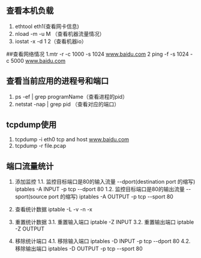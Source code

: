 ## 查看本机负载
1. ethtool eth1(查看网卡信息)
2. nload -m -u M （查看机器流量情况）
3. iostat -x -d 1 2（查看机器io）

##查看网络情况
1.mtr -r -c 1000 -s 1024 www.baidu.com
2 ping -f -s 1024 -c 5000 www.baidu.com
## 查看当前应用的进程号和端口
1. ps -ef | grep programName（查看进程的pid）
2. netstat -nap | grep pid （查看对应的端口）
## tcpdump使用
1. tcpdump -i eth0 tcp and host www.baidu.com
2. tcpdump -r file.pcap

## 端口流量统计
1. 添加监控
  1.1. 监控目标端口是80的输入流量 --dport(destination port 的缩写)
  iptables -A INPUT -p tcp --dport 80
  1.2. 监控目标端口是80的输出流量 --sport(source port 的缩写)
  iptables -A OUTPUT -p tcp --sport 80

2. 查看统计数据
  iptable -L -v -n -x

3. 重置统计数据
  3.1. 重置输入端口
    iptable -Z INPUT
  3.2. 重置输出端口
    iptable -Z OUTPUT

4. 移除统计端口
  4.1. 移除输入端口
    iptables -D INPUT -p tcp --dport 80
  4.2. 移除输出端口
    iptables -D OUTPUT -p tcp --sport 80
